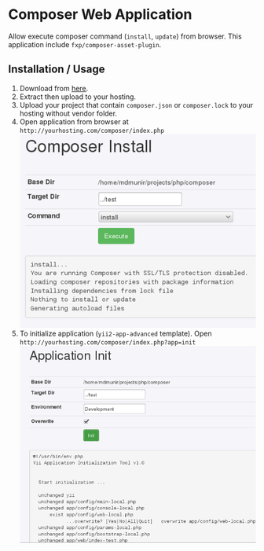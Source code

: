 Composer Web Application
========================

Allow execute composer command (`install`, `update`) from browser. This application include `fxp/composer-asset-plugin`.

Installation / Usage
--------------------

1. Download from [here](https://github.com/deesoft/composer/archive/master.zip).
2. Extract then upload to your hosting.
3. Upload your project that contain `composer.json` or `composer.lock` to your hosting without vendor folder.
4. Open application from browser at `http://yourhosting.com/composer/index.php`
![img](res/img1.png)
5. To initialize application (`yii2-app-advanced` template). Open `http://yourhosting.com/composer/index.php?app=init`
![img](res/img2.png)
